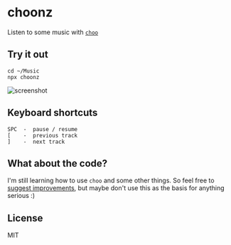 # choonz

Listen to some music with [`choo`](https://github.com/choojs/choo)

## Try it out

```
cd ~/Music
npx choonz
```

![screenshot](https://user-images.githubusercontent.com/36711/35119910-86d02d64-fcea-11e7-8e29-70016a72d783.png)

## Keyboard shortcuts

```
SPC  -  pause / resume
[    -  previous track
]    -  next track
```

## What about the code?

I'm still learning how to use `choo` and some other things. So feel free to [suggest improvements](https://github.com/joshwnj/choonz/issues/new), but maybe don't use this as the basis for anything serious :)

## License

MIT
